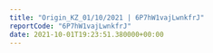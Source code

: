 ```yaml
---
title: "Origin_KZ_01/10/2021 | 6P7hW1vajLwnkfrJ"
reportCode: "6P7hW1vajLwnkfrJ"
date: 2021-10-01T19:23:51.380000+00:00
---
```

